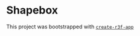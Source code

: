 # Shapebox

This project was bootstrapped with [`create-r3f-app`](https://github.com/utsuboco/create-r3f-app)